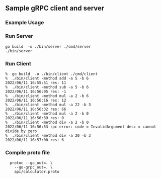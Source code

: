 ## Sample gRPC client and server


### Example Usage
### Run Server
 ```shell
 go build  -o ./bin/server ./cmd/server
 ./bin/server
 ```
### Run Client
 ```shell
%  go build  -o ./bin/client ./cmd/client
%  ./bin/client -method add -a 5 -b 6
2022/06/11 16:55:51 res: 11
%  ./bin/client -method sub -a 5 -b 6
2022/06/11 16:56:05 res: -1
%  ./bin/client -method mul -a 2 -b 6
2022/06/11 16:56:16 res: 12
%  ./bin/client -method mul -a 22 -b 3
2022/06/11 16:56:32 res: 66
%  ./bin/client -method mul -a 2 -b 0 
2022/06/11 16:56:39 res: 0
%  ./bin/client -method div -a 2 -b 0
2022/06/11 16:56:53 rpc error: code = InvalidArgument desc = cannot divide by zero
%  ./bin/client -method div -a 20 -b 3
2022/06/11 16:57:00 res: 6
  ```

### Compile proto file
```shell 
  protoc --go_out=. \
    --go-grpc_out=. \
    api/calculator.proto
   
```
